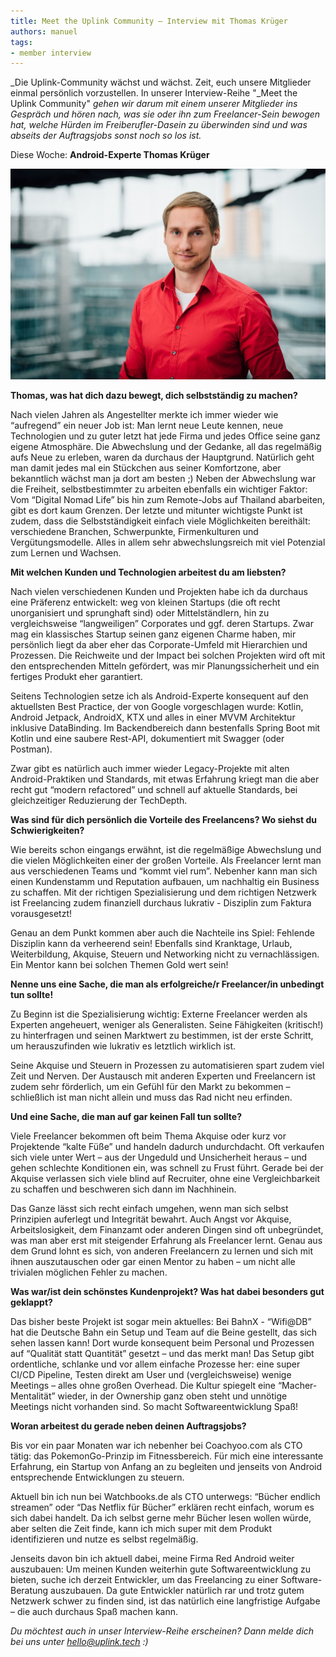```yaml
---
title: Meet the Uplink Community – Interview mit Thomas Krüger
authors: manuel
tags:
- member interview
---
```


_Die Uplink-Community wächst und wächst. Zeit, euch unsere Mitglieder einmal persönlich vorzustellen. In unserer Interview-Reihe "_Meet the Uplink Community" _gehen wir darum mit einem unserer Mitglieder ins Gespräch und hören nach, was sie oder ihn zum Freelancer-Sein bewogen hat, welche Hürden im Freiberufler-Dasein zu überwinden sind und was abseits der Auftragsjobs sonst noch so los ist._

Diese Woche: **Android-Experte Thomas Krüger**

![](Thomas_Krueger_weWork_1215-1568x1047.jpg)

**Thomas, was hat dich dazu bewegt, dich selbstständig zu machen?**

Nach vielen Jahren als Angestellter merkte ich immer wieder wie “aufregend” ein neuer Job ist: Man lernt neue Leute kennen, neue Technologien und zu guter letzt hat jede Firma und jedes Office seine ganz eigene Atmosphäre. Die Abwechslung und der Gedanke, all das regelmäßig aufs Neue zu erleben, waren da durchaus der Hauptgrund. Natürlich geht man damit jedes mal ein Stückchen aus seiner Komfortzone, aber bekanntlich wächst man ja dort am besten ;) Neben der Abwechslung war die Freiheit, selbstbestimmter zu arbeiten ebenfalls ein wichtiger Faktor: Vom “Digital Nomad Life” bis hin zum Remote-Jobs auf Thailand abarbeiten, gibt es dort kaum Grenzen. Der letzte und mitunter wichtigste Punkt ist zudem, dass die Selbstständigkeit einfach viele Möglichkeiten bereithält: verschiedene Branchen, Schwerpunkte, Firmenkulturen und Vergütungsmodelle. Alles in allem sehr abwechslungsreich mit viel Potenzial zum Lernen und Wachsen.

**Mit welchen Kunden und Technologien arbeitest du am liebsten?**

Nach vielen verschiedenen Kunden und Projekten habe ich da durchaus eine Präferenz entwickelt: weg von kleinen Startups (die oft recht unorganisiert und sprunghaft sind) oder Mittelständlern, hin zu vergleichsweise “langweiligen” Corporates und ggf. deren Startups. Zwar mag ein klassisches Startup seinen ganz eigenen Charme haben, mir persönlich liegt da aber eher das Corporate-Umfeld mit Hierarchien und Prozessen. Die Reichweite und der Impact bei solchen Projekten wird oft mit den entsprechenden Mitteln gefördert, was mir Planungssicherheit und ein fertiges Produkt eher garantiert.

Seitens Technologien setze ich als Android-Experte konsequent auf den aktuellsten Best Practice, der von Google vorgeschlagen wurde: Kotlin, Android Jetpack, AndroidX, KTX und alles in einer MVVM Architektur inklusive DataBinding. Im Backendbereich dann bestenfalls Spring Boot mit Kotlin und eine saubere Rest-API, dokumentiert mit Swagger (oder Postman).

Zwar gibt es natürlich auch immer wieder Legacy-Projekte mit alten Android-Praktiken und Standards, mit etwas Erfahrung kriegt man die aber recht gut “modern refactored” und schnell auf aktuelle Standards, bei gleichzeitiger Reduzierung der TechDepth.

**Was sind für dich persönlich die Vorteile des Freelancens? Wo siehst du Schwierigkeiten?**

Wie bereits schon eingangs erwähnt, ist die regelmäßige Abwechslung und die vielen Möglichkeiten einer der großen Vorteile. Als Freelancer lernt man aus verschiedenen Teams und “kommt viel rum”. Nebenher kann man sich einen Kundenstamm und Reputation aufbauen, um nachhaltig ein Business zu schaffen. Mit der richtigen Spezialisierung und dem richtigen Netzwerk ist Freelancing zudem finanziell durchaus lukrativ - Disziplin zum Faktura vorausgesetzt!

Genau an dem Punkt kommen aber auch die Nachteile ins Spiel: Fehlende Disziplin kann da verheerend sein! Ebenfalls sind Kranktage, Urlaub, Weiterbildung, Akquise, Steuern und Networking nicht zu vernachlässigen. Ein Mentor kann bei solchen Themen Gold wert sein!

**Nenne uns eine Sache, die man als erfolgreiche/r Freelancer/in unbedingt tun sollte!**

Zu Beginn ist die Spezialisierung wichtig: Externe Freelancer werden als Experten angeheuert, weniger als Generalisten. Seine Fähigkeiten (kritisch!) zu hinterfragen und seinen Marktwert zu bestimmen, ist der erste Schritt, um herauszufinden wie lukrativ es letztlich wirklich ist.

Seine Akquise und Steuern in Prozessen zu automatisieren spart zudem viel Zeit und Nerven. Der Austausch mit anderen Experten und Freelancern ist zudem sehr förderlich, um ein Gefühl für den Markt zu bekommen – schließlich ist man nicht allein und muss das Rad nicht neu erfinden.

**Und eine Sache, die man auf gar keinen Fall tun sollte?**

Viele Freelancer bekommen oft beim Thema Akquise oder kurz vor Projektende “kalte Füße” und handeln dadurch undurchdacht. Oft verkaufen sich viele unter Wert – aus der Ungeduld und Unsicherheit heraus – und gehen schlechte Konditionen ein, was schnell zu Frust führt. Gerade bei der Akquise verlassen sich viele blind auf Recruiter, ohne eine Vergleichbarkeit zu schaffen und beschweren sich dann im Nachhinein.

Das Ganze lässt sich recht einfach umgehen, wenn man sich selbst Prinzipien auferlegt und Integrität bewahrt. Auch Angst vor Akquise, Arbeitslosigkeit, dem Finanzamt oder anderen Dingen sind oft unbegründet, was man aber erst mit steigender Erfahrung als Freelancer lernt. Genau aus dem Grund lohnt es sich, von anderen Freelancern zu lernen und sich mit ihnen auszutauschen oder gar einen Mentor zu haben – um nicht alle trivialen möglichen Fehler zu machen.

**Was war/ist dein schönstes Kundenprojekt? Was hat dabei besonders gut geklappt?**

Das bisher beste Projekt ist sogar mein aktuelles: Bei BahnX - “Wifi@DB” hat die Deutsche Bahn ein Setup und Team auf die Beine gestellt, das sich sehen lassen kann! Dort wurde konsequent beim Personal und Prozessen auf “Qualität statt Quantität” gesetzt – und das merkt man! Das Setup gibt ordentliche, schlanke und vor allem einfache Prozesse her: eine super CI/CD Pipeline, Testen direkt am User und (vergleichsweise) wenige Meetings – alles ohne großen Overhead. Die Kultur spiegelt eine “Macher-Mentalität” wieder, in der Ownership ganz oben steht und unnötige Meetings nicht vorhanden sind. So macht Softwareentwicklung Spaß!

**Woran arbeitest du gerade neben deinen Auftragsjobs?**

Bis vor ein paar Monaten war ich nebenher bei Coachyoo.com als CTO tätig: das PokemonGo-Prinzip im Fitnessbereich. Für mich eine interessante Erfahrung, ein Startup von Anfang an zu begleiten und jenseits von Android entsprechende Entwicklungen zu steuern.

Aktuell bin ich nun bei Watchbooks.de als CTO unterwegs: “Bücher endlich streamen” oder “Das Netflix für Bücher” erklären recht einfach, worum es sich dabei handelt. Da ich selbst gerne mehr Bücher lesen wollen würde, aber selten die Zeit finde, kann ich mich super mit dem Produkt identifizieren und nutze es selbst regelmäßig.

Jenseits davon bin ich aktuell dabei, meine Firma Red Android weiter auszubauen: Um meinen Kunden weiterhin gute Softwareentwicklung zu bieten, suche ich derzeit Entwickler, um das Freelancing zu einer Software-Beratung auszubauen. Da gute Entwickler natürlich rar und trotz gutem Netzwerk schwer zu finden sind, ist das natürlich eine langfristige Aufgabe – die auch durchaus Spaß machen kann.

_Du möchtest auch in unser Interview-Reihe erscheinen? Dann melde dich bei uns unter [hello@uplink.tech](mailto:hello@uplink.tech) :)_
